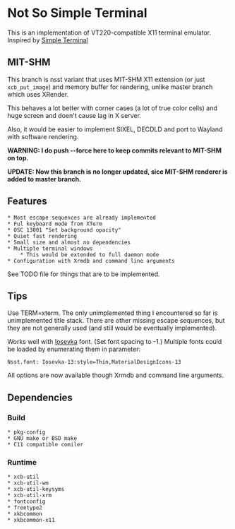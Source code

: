 Not So Simple Terminal
======================
This is an implementation of VT220-compatible X11 terminal emulator.
Inspired by [Simple Terminal](https://st.suckless.org/)

## MIT-SHM

This branch is nsst variant that uses MIT-SHM X11 extension (or just `xcb_put_image`) and
memory buffer for rendering, unlike master branch which uses XRender.

This behaves a lot better with corner cases (a lot of true color cells) and huge screen
and doen't cause lag in X server.

Also, it would be easier to implement SIXEL, DECDLD and port to Wayland with software rendering.

**WARNING: I do push --force here to keep commits relevant to MIT-SHM on top.**

**UPDATE: Now this branch is no longer updated, sice MIT-SHM renderer is added to master branch.**

## Features
    * Most escape sequences are already implemented
    * Ful keyboard mode from XTerm
    * OSC 13001 "Set background opacity"
    * Quiet fast rendering
    * Small size and almost no dependencies
    * Multiple terminal windows
        * This would be extended to full daemon mode
    * Configuration with Xrmdb and command line arguments

See TODO file for things that are to be implemented.

## Tips

Use TERM=xterm. The only unimplemented thing I encountered so far is unimplemented title stack.
There are other missing escape sequences, but they are not generally used (and still would be eventually implemented).

Works well with [Iosevka](https://github.com/be5invis/Iosevka) font. (Set font spacing to -1.)
Multiple fonts could be loaded by enumerating them in parameter:

    Nsst.font: Iosevka-13:style=Thin,MaterialDesignIcons-13

All options are now available though Xrmdb and command line arguments.

## Dependencies
### Build
    * pkg-config
    * GNU make or BSD make
    * C11 compatible comiler

### Runtime
    * xcb-util
    * xcb-util-wm
    * xcb-util-keysyms
    * xcb-util-xrm
    * fontconfig
    * freetype2
    * xkbcommon
    * xkbcommon-x11

